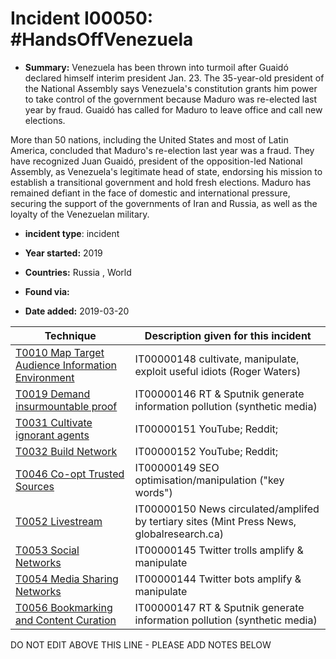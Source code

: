 # Incident I00050: #HandsOffVenezuela

* **Summary:** Venezuela has been thrown into turmoil after Guaidó declared himself interim president Jan. 23. The 35-year-old president of the National Assembly says Venezuela's constitution grants him power to take control of the government because Maduro was re-elected last year by fraud. Guaidó has called for Maduro to leave office and call new elections.

More than 50 nations, including the United States and most of Latin America, concluded that Maduro's re-election last year was a fraud. They have recognized Juan Guaidó, president of the opposition-led National Assembly, as Venezuela's legitimate head of state, endorsing his mission to establish a transitional government and hold fresh elections.
Maduro has remained defiant in the face of domestic and international pressure, securing the support of the governments of Iran and Russia, as well as the loyalty of the Venezuelan military.

* **incident type**: incident

* **Year started:** 2019

* **Countries:** Russia , World

* **Found via:** 

* **Date added:** 2019-03-20
 

| Technique | Description given for this incident |
| --------- | ------------------------- |
| [T0010 Map Target Audience Information Environment](../generated_pages/techniques/T0010.md) | IT00000148 cultivate, manipulate, exploit useful idiots (Roger Waters) |
| [T0019 Demand insurmountable proof](../generated_pages/techniques/T0019.md) | IT00000146 RT & Sputnik generate information pollution (synthetic media) |
| [T0031 Cultivate ignorant agents](../generated_pages/techniques/T0031.md) | IT00000151 YouTube; Reddit;  |
| [T0032 Build Network](../generated_pages/techniques/T0032.md) | IT00000152 YouTube; Reddit;  |
| [T0046 Co-opt Trusted Sources](../generated_pages/techniques/T0046.md) | IT00000149 SEO optimisation/manipulation ("key words") |
| [T0052 Livestream](../generated_pages/techniques/T0052.md) | IT00000150 News circulated/amplifed by tertiary sites (Mint Press News, globalresearch.ca) |
| [T0053 Social Networks](../generated_pages/techniques/T0053.md) | IT00000145 Twitter trolls amplify & manipulate |
| [T0054 Media Sharing Networks](../generated_pages/techniques/T0054.md) | IT00000144 Twitter bots amplify & manipulate |
| [T0056 Bookmarking and Content Curation](../generated_pages/techniques/T0056.md) | IT00000147 RT & Sputnik generate information pollution (synthetic media) |


DO NOT EDIT ABOVE THIS LINE - PLEASE ADD NOTES BELOW